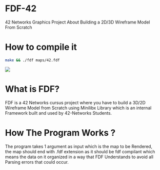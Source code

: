 # FDF-42
42 Networks Graphics Project About Building a 2D/3D Wireframe Model From Scratch

# How to compile it
```bash
make && ./fdf maps/42.fdf
```
![](https://github.com/hel-mefe/FDF-42/blob/master/visuals/howtomake.gif)

# What is FDF?

FDF is a 42 Networks cursus project where you have to build a 3D/2D Wireframe Model from Scratch using Minilibx Library which is an internal Framework built and used by 42-Networks Students.

# How The Program Works ?

The program takes 1 argument as input which is the map to be Rendered, the map should end with .fdf extension as it should be fdf compilant which means the data on it organized in a way that FDF Understands to avoid all Parsing errors that could occur.
